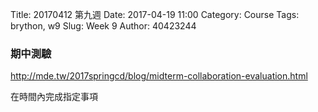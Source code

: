 Title: 20170412 第九週
Date: 2017-04-19 11:00
Category: Course
Tags: brython, w9
Slug: Week 9
Author: 40423244

<h3>期中測驗</h3>

<a href="http://mde.tw/2017springcd/blog/midterm-collaboration-evaluation.html">http://mde.tw/2017springcd/blog/midterm-collaboration-evaluation.html </a>

<p>在時間內完成指定事項</p>


